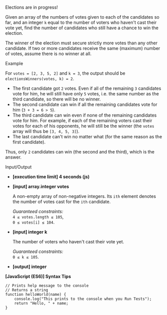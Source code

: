 Elections are in progress!

Given an array of the numbers of votes given to each of the candidates so far,
and an integer `k` equal to the number of voters who haven't cast their vote
yet, find the number of candidates who still have a chance to win the election.

The winner of the election must secure strictly more votes than any other
candidate. If two or more candidates receive the same (maximum) number of votes,
assume there is no winner at all.

Example

For `votes = [2, 3, 5, 2]` and `k = 3`, the output should be  
`electionsWinners(votes, k) = 2`.

- The first candidate got `2` votes. Even if all of the remaining `3` candidates
  vote for him, he will still have only `5` votes, i.e. the same number as the
  third candidate, so there will be no winner.
- The second candidate can win if all the remaining candidates vote for him
  (`3 + 3 = 6 > 5`).
- The third candidate can win even if none of the remaining candidates vote for
  him. For example, if each of the remaining voters cast their votes for each of
  his opponents, he will still be the winner (the `votes` array will thus be
  `[3, 4, 5, 3]`).
- The last candidate can't win no matter what (for the same reason as the first
  candidate).

Thus, only `2` candidates can win (the second and the third), which is the
answer.

Input/Output

- **\[execution time limit\] 4 seconds (js)**

- **\[input\] array.integer votes**

  A non-empty array of non-negative integers. Its `ith` element denotes the
  number of votes cast for the `ith` candidate.

  _Guaranteed constraints:_  
  `4 ≤ votes.length ≤ 105`,  
  `0 ≤ votes[i] ≤ 104`.

- **\[input\] integer k**

  The number of voters who haven't cast their vote yet.

  _Guaranteed constraints:_  
  `0 ≤ k ≤ 105`.

- **\[output\] integer**

**\[JavaScript (ES6)\] Syntax Tips**

    // Prints help message to the console
    // Returns a string
    function helloWorld(name) {
        console.log("This prints to the console when you Run Tests");
        return "Hello, " + name;
    }
